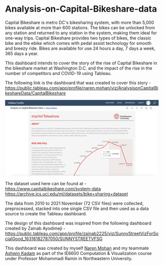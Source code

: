 # Analysis-on-Capital-Bikeshare-data

Capital Bikeshare is metro DC's bikesharing system, with more than 5,000 bikes available at more than 600 stations. The bikes can be unlocked from any station and returned to any station in the system, making them ideal for one-way trips. Capital Bikeshare provides two types of bikes, the classic bike and the ebike which comes with pedal assist technology for smooth and breezy ride. Bikes are available for use 24 hours a day, 7 days a week, 365 days a year. 

This dashboard intends to cover the story of the rise of Capital Bikeshare in the bikeshare market at Washington D.C. and the impact of the rise in the number of  competitors and COVID-19 using Tableau. 

The following link is the dashboard that was created to cover this story - 
https://public.tableau.com/app/profile/naren.mohan/viz/AnalysisonCapitalBikeshareData/CapitalBikeshare

[![Click to view the dashboard](Screenshot-Tableau.png)](https://public.tableau.com/app/profile/naren.mohan/viz/AnalysisonCapitalBikeshareData/CapitalBikeshare)

The dataset used here can be found at - <br>
https://www.capitalbikeshare.com/system-data <br>
https://archive.ics.uci.edu/ml/datasets/bike+sharing+dataset <br>

The data from 2010 to 2021 November (72 CSV files) were collected, preprocessed, stacked into one single CSV file and then used as a data source to create the Tableau dashboard. 

The design of this dashboard was inspired from the following dashboard created by Zainab Ayodimeji - 
https://public.tableau.com/app/profile/zainab2225/viz/SunnyStreetVizForSocialGood_16318182787050/SUNNYSTREETVFSG

This dashboard was created by myself [Naren Mohan](https://www.linkedin.com/in/narenmohan1997/) and my teammate [Ashwin Kadam](https://www.linkedin.com/in/ashwinkadam07/) as part of the IE6600 Computation & Visualization course under Professor Mohammadi Ramin in Northeastern University.
